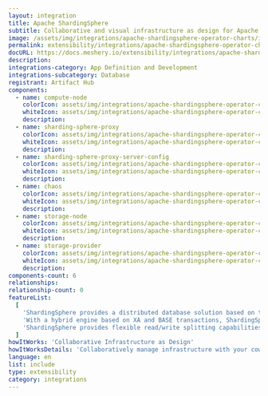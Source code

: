 ```yaml
---
layout: integration
title: Apache ShardingSphere
subtitle: Collaborative and visual infrastructure as design for Apache ShardingSphere
image: /assets/img/integrations/apache-shardingsphere-operator-charts/icons/color/apache-shardingsphere-operator-charts-color.svg
permalink: extensibility/integrations/apache-shardingsphere-operator-charts
docURL: https://docs.meshery.io/extensibility/integrations/apache-shardingsphere-operator-charts
description:
integrations-category: App Definition and Development
integrations-subcategory: Database
registrant: Artifact Hub
components:
  - name: compute-node
    colorIcon: assets/img/integrations/apache-shardingsphere-operator-charts/components/compute-node/icons/color/compute-node-color.svg
    whiteIcon: assets/img/integrations/apache-shardingsphere-operator-charts/components/compute-node/icons/white/compute-node-white.svg
    description:
  - name: sharding-sphere-proxy
    colorIcon: assets/img/integrations/apache-shardingsphere-operator-charts/components/sharding-sphere-proxy/icons/color/sharding-sphere-proxy-color.svg
    whiteIcon: assets/img/integrations/apache-shardingsphere-operator-charts/components/sharding-sphere-proxy/icons/white/sharding-sphere-proxy-white.svg
    description:
  - name: sharding-sphere-proxy-server-config
    colorIcon: assets/img/integrations/apache-shardingsphere-operator-charts/components/sharding-sphere-proxy-server-config/icons/color/sharding-sphere-proxy-server-config-color.svg
    whiteIcon: assets/img/integrations/apache-shardingsphere-operator-charts/components/sharding-sphere-proxy-server-config/icons/white/sharding-sphere-proxy-server-config-white.svg
    description:
  - name: chaos
    colorIcon: assets/img/integrations/apache-shardingsphere-operator-charts/components/chaos/icons/color/chaos-color.svg
    whiteIcon: assets/img/integrations/apache-shardingsphere-operator-charts/components/chaos/icons/white/chaos-white.svg
    description:
  - name: storage-node
    colorIcon: assets/img/integrations/apache-shardingsphere-operator-charts/components/storage-node/icons/color/storage-node-color.svg
    whiteIcon: assets/img/integrations/apache-shardingsphere-operator-charts/components/storage-node/icons/white/storage-node-white.svg
    description:
  - name: storage-provider
    colorIcon: assets/img/integrations/apache-shardingsphere-operator-charts/components/storage-provider/icons/color/storage-provider-color.svg
    whiteIcon: assets/img/integrations/apache-shardingsphere-operator-charts/components/storage-provider/icons/white/storage-provider-white.svg
    description:
components-count: 6
relationships:
relationship-count: 0
featureList:
  [
    'ShardingSphere provides a distributed database solution based on the underlying database, which can scale computing and storage horizontally.',
    'With a hybrid engine based on XA and BASE transactions, ShardingSphere provides distributed transaction capabilities on top of standalone databases, enabling data security across underlying data sources.',
    'ShardingSphere provides flexible read/write splitting capabilities and can achieve read access load balancing based on the understanding of SQL semantics and the ability to perceive the underlying database topology.',
  ]
howItWorks: 'Collaborative Infrastructure as Design'
howItWorksDetails: 'Collaboratively manage infrastructure with your coworkers synchronously sharing the same designs.'
language: en
list: include
type: extensibility
category: integrations
---
```

